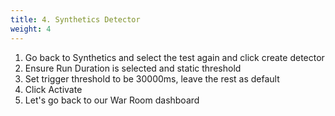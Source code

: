 ```yaml
---
title: 4. Synthetics Detector
weight: 4
---
```


1. Go back to Synthetics and select the test again and click create detector
2. Ensure Run Duration is selected and static threshold
3. Set trigger threshold to be 30000ms, leave the rest as default
4. Click Activate
5. Let's go back to our War Room dashboard

